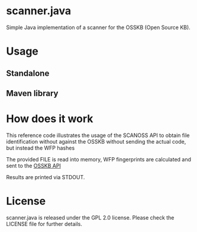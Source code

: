 # scanner.java

Simple Java implementation of a scanner for the OSSKB (Open Source KB).

# Usage

## Standalone


## Maven library

# How does it work

This reference code illustrates the usage of the SCANOSS API to obtain file identification without against the OSSKB without sending the actual code, but instead the WFP hashes

The provided FILE is read into memory, WFP fingerprints are calculated and sent to the [OSSKB API](https://osskb.org) 

Results are printed via STDOUT.

# License

scanner.java is released under the GPL 2.0 license. Please check the LICENSE file for further details.

